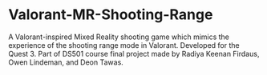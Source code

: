 # Valorant-MR-Shooting-Range
A Valorant-inspired Mixed Reality shooting game which mimics the experience of the shooting range mode in Valorant. Developed for the Quest 3.  Part of DS501 course final project made by Radiya Keenan Firdaus, Owen Lindeman, and Deon Tawas.
